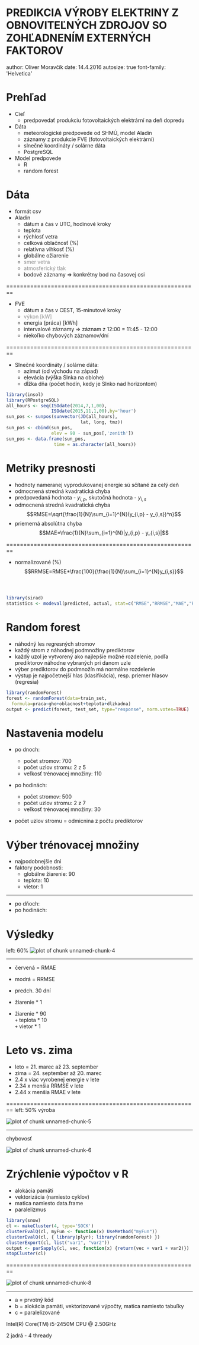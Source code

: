 <style>
.notimportant {
  color: 	#909090
}

</style>

PREDIKCIA VÝROBY ELEKTRINY Z OBNOVITEĽNÝCH ZDROJOV SO ZOHĽADNENÍM EXTERNÝCH FAKTOROV
========================================================
author: Oliver Moravčík
date: 14.4.2016
autosize: true
font-family: 'Helvetica'

Prehľad
========================================================
- Cieľ
  - predpovedať produkciu fotovoltaických elektrární na deň dopredu
- Dáta 
  - meteorologické predpovede od SHMÚ, model Aladin 
  - záznamy z produkcie FVE (fotovoltaických elektrární)
  - slnečné koordináty / solárne dáta
  - PostgreSQL
- Model predpovede
  - R
  - random forest

Dáta
========================================================
- formát csv
- Aladin
  - dátum a čas v UTC, hodinové kroky
  - teplota
  - rýchlosť vetra
  - celková oblačnosť (%)
  - relatívna vlhkosť (%)
  - globálne ožiarenie
  - <div class="notimportant">smer vetra</div>
  - <div class="notimportant">atmosferický tlak</div>
  - bodové záznamy => konkrétny bod na časovej osi

========================================================
- FVE
  - dátum a čas v CEST, 15-minutové kroky
  - <div class="notimportant">výkon [kW]</div>
  - energia (práca) [kWh]
  - intervalové záznamy => záznam z 12:00 = 11:45 - 12:00
  - niekoľko chybových záznamov/dní

========================================================
- Slnečné koordináty / solárne dáta:
  - azimut (od východu na západ)
  - elevácia (výška Slnka na oblohe)
  - dĺžka dňa (počet hodín, kedy je Slnko nad horizontom)


```r
library(insol)
library(RPostgreSQL)
all_hours <- seq(ISOdate(2014,7,1,00), 
                 ISOdate(2015,11,1,00),by='hour')
sun_pos <- sunpos(sunvector(JD(all_hours), 
                            lat, long, tmz))
sun_pos <- cbind(sun_pos, 
                 elev = 90 - sun_pos[,'zenith'])
sun_pos <- data.frame(sun_pos, 
                  time = as.character(all_hours))
```

Metriky presnosti
========================================================
- hodnoty nameranej vyprodukovanej energie sú sčítané za celý deň
- odmocnená stredná kvadratická chyba
- predpovedaná hodnota - $y_{i,p}$, skutočná hodnota - $y_{i,s}$ 
- odmocnená stredná kvadratická chyba
$$RMSE=\sqrt{\frac{1}{N}\sum_{i=1}^{N}(y_{i,p} - y_{i,s})^n}$$
- priemerná absolútna chyba
$$MAE=\frac{1}{N}\sum_{i=1}^{N}|y_{i,p} - y_{i,s}|$$

========================================================
- normalizované (%)
$$RRMSE=RMSE*\frac{100}{\frac{1}{N}\sum_{i=1}^{N}y_{i,s}}$$
<br><br>

```r
library(sirad)
statistics <- modeval(predicted, actual, stat=c("RMSE","RRMSE","MAE","RMAE"))
```

Random forest
========================================================
- náhodný les regresných stromov
- každý strom z náhodnej podmnožiny prediktorov
- každý uzol je vytvorený ako najlepšie možné rozdelenie, podľa prediktorov náhodne vybraných pri danom uzle
- výber prediktorov do podmnožín má normálne rozdelenie
- výstup je najpočetnejší hlas (klasifikácia), resp. priemer hlasov (regresia) 


```r
library(randomForest)
forest <- randomForest(data=train_set,
  formula=praca~gho+oblacnost+teplota+dlzkadna)
output <- predict(forest, test_set, type="response", norm.votes=TRUE)
```

Nastavenia modelu
========================================================
- po dnoch: 
  - počet stromov: 700
  - počet uzlov stromu: 2 z 5
  - veľkosť trénovacej množiny: 110

- po hodinách:
  - počet stromov: 500
  - počet uzlov stromu: 2 z 7
  - veľkosť trénovacej množiny: 30
- počet uzlov stromu = odmicnina z počtu prediktorov
  
Výber trénovacej množiny
========================================================
- najpodobnejšie dni
- faktory podobnosti:
  - globálne žiarenie: 90
  - teplota: 10
  - vietor: 1
  
***
- po dňoch:
- po hodinách:

Výsledky
========================================================
left: 60%
![plot of chunk unnamed-chunk-4](presentation-figure/unnamed-chunk-4-1.png)
***
- červená = RMAE
- modrá = RRMSE

- predch. 30 dní
- žiarenie * 1 
- žiarenie * 90   
`+` teplota * 10   
`+` vietor * 1

Leto vs. zima
========================================================
- leto = 21. marec až 23. september
- zima = 24. september až 20. marec
- 2.4 x viac vyrobenej energie v lete
- 2.34 x menšia RRMSE v lete
- 2.44 x menšia RMAE v lete

========================================================
left: 50%
výroba

![plot of chunk unnamed-chunk-5](presentation-figure/unnamed-chunk-5-1.png)
***
chybovosť

![plot of chunk unnamed-chunk-6](presentation-figure/unnamed-chunk-6-1.png)


Zrýchlenie výpočtov v R
========================================================
- alokácia pamäti
- vektorizácia (namiesto cyklov)
- matica namiesto data.frame
- paralelizmus



```r
library(snow)
cl <- makeCluster(4, type='SOCK')
clusterEvalQ(cl, myFun <- function(x) UseMethod("myFun"))
clusterEvalQ(cl, { library(plyr); library(randomForest) })
clusterExport(cl, list("var1", "var2"))
output <- parSapply(cl, vec, function(x) {return(vec + var1 + var2)})
stopCluster(cl)
```

========================================================

![plot of chunk unnamed-chunk-8](presentation-figure/unnamed-chunk-8-1.png)
***
- a = prvotný kód
- b = alokácia pamäti, vektorizované výpočty, matica namiesto tabuľky
- c = paralelizované

Intel(R) Core(TM) i5-2450M CPU @ 2.50GHz

2 jadrá - 4 thready

